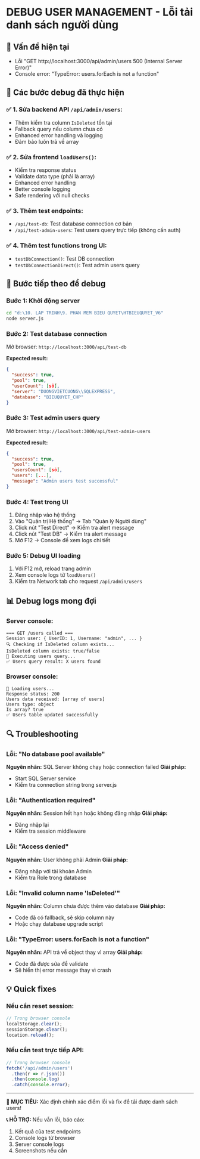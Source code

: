 # DEBUG USER MANAGEMENT - Lỗi tải danh sách người dùng

## 🚨 Vấn đề hiện tại
- Lỗi "GET http://localhost:3000/api/admin/users 500 (Internal Server Error)"
- Console error: "TypeError: users.forEach is not a function"

## 🔧 Các bước debug đã thực hiện

### ✅ 1. Sửa backend API `/api/admin/users`:
- Thêm kiểm tra column `IsDeleted` tồn tại
- Fallback query nếu column chưa có
- Enhanced error handling và logging
- Đảm bảo luôn trả về array

### ✅ 2. Sửa frontend `loadUsers()`:
- Kiểm tra response status
- Validate data type (phải là array)
- Enhanced error handling
- Better console logging
- Safe rendering với null checks

### ✅ 3. Thêm test endpoints:
- `/api/test-db`: Test database connection cơ bản
- `/api/test-admin-users`: Test users query trực tiếp (không cần auth)

### ✅ 4. Thêm test functions trong UI:
- `testDbConnection()`: Test DB connection
- `testDbConnectionDirect()`: Test admin users query

## 🚀 Bước tiếp theo để debug

### Bước 1: Khởi động server
```cmd
cd "d:\10. LAP TRINH\9. PHAN MEM BIEU QUYET\HTBIEUQUYET_V6"
node server.js
```

### Bước 2: Test database connection
Mở browser: `http://localhost:3000/api/test-db`

**Expected result:**
```json
{
  "success": true,
  "pool": true,
  "userCount": [số],
  "server": "DUONGVIETCUONG\\SQLEXPRESS",
  "database": "BIEUQUYET_CHP"
}
```

### Bước 3: Test admin users query
Mở browser: `http://localhost:3000/api/test-admin-users`

**Expected result:**
```json
{
  "success": true,
  "pool": true,
  "usersCount": [số],
  "users": [...],
  "message": "Admin users test successful"
}
```

### Bước 4: Test trong UI
1. Đăng nhập vào hệ thống
2. Vào "Quản trị Hệ thống" → Tab "Quản lý Người dùng"
3. Click nút "Test Direct" → Kiểm tra alert message
4. Click nút "Test DB" → Kiểm tra alert message
5. Mở F12 → Console để xem logs chi tiết

### Bước 5: Debug UI loading
1. Với F12 mở, reload trang admin
2. Xem console logs từ `loadUsers()`
3. Kiểm tra Network tab cho request `/api/admin/users`

## 📊 Debug logs mong đợi

### Server console:
```
=== GET /users called ===
Session user: { UserID: 1, Username: "admin", ... }
🔍 Checking if IsDeleted column exists...
IsDeleted column exists: true/false
🔄 Executing users query...
✅ Users query result: X users found
```

### Browser console:
```
🔄 Loading users...
Response status: 200
Users data received: [array of users]
Users type: object
Is array? true
✅ Users table updated successfully
```

## 🔍 Troubleshooting

### Lỗi: "No database pool available"
**Nguyên nhân:** SQL Server không chạy hoặc connection failed
**Giải pháp:** 
- Start SQL Server service
- Kiểm tra connection string trong server.js

### Lỗi: "Authentication required"
**Nguyên nhân:** Session hết hạn hoặc không đăng nhập
**Giải pháp:** 
- Đăng nhập lại
- Kiểm tra session middleware

### Lỗi: "Access denied"
**Nguyên nhân:** User không phải Admin
**Giải pháp:** 
- Đăng nhập với tài khoản Admin
- Kiểm tra Role trong database

### Lỗi: "Invalid column name 'IsDeleted'"
**Nguyên nhân:** Column chưa được thêm vào database
**Giải pháp:** 
- Code đã có fallback, sẽ skip column này
- Hoặc chạy database upgrade script

### Lỗi: "TypeError: users.forEach is not a function"
**Nguyên nhân:** API trả về object thay vì array
**Giải pháp:** 
- Code đã được sửa để validate
- Sẽ hiển thị error message thay vì crash

## 💡 Quick fixes

### Nếu cần reset session:
```javascript
// Trong browser console
localStorage.clear();
sessionStorage.clear();
location.reload();
```

### Nếu cần test trực tiếp API:
```javascript
// Trong browser console
fetch('/api/admin/users')
  .then(r => r.json())
  .then(console.log)
  .catch(console.error);
```

---

**🎯 MỤC TIÊU:** Xác định chính xác điểm lỗi và fix để tải được danh sách users!

**📞 HỖ TRỢ:** Nếu vẫn lỗi, báo cáo:
1. Kết quả của test endpoints
2. Console logs từ browser
3. Server console logs
4. Screenshots nếu cần
